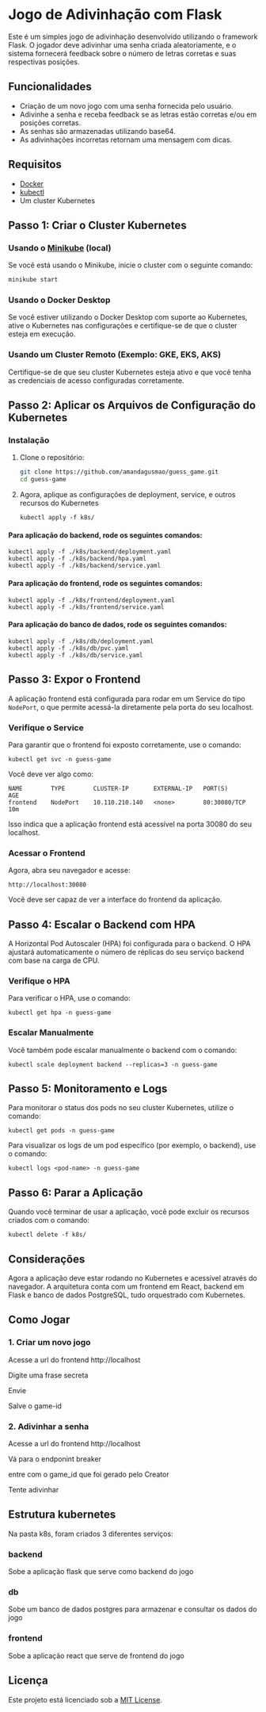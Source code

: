 # Jogo de Adivinhação com Flask

Este é um simples jogo de adivinhação desenvolvido utilizando o framework Flask. O jogador deve adivinhar uma senha criada aleatoriamente, e o sistema fornecerá feedback sobre o número de letras corretas e suas respectivas posições.

## Funcionalidades

- Criação de um novo jogo com uma senha fornecida pelo usuário.
- Adivinhe a senha e receba feedback se as letras estão corretas e/ou em posições corretas.
- As senhas são armazenadas  utilizando base64.
- As adivinhações incorretas retornam uma mensagem com dicas.

## Requisitos

- [Docker](https://www.docker.com/products/docker-desktop)
- [kubectl](https://kubernetes.io/docs/tasks/tools/install-kubectl/)
- Um cluster Kubernetes

## Passo 1: Criar o Cluster Kubernetes

### Usando o [Minikube](https://minikube.sigs.k8s.io/docs/) (local)
Se você está usando o Minikube, inicie o cluster com o seguinte comando:

```bash
minikube start
```
### Usando o Docker Desktop
Se você estiver utilizando o Docker Desktop com suporte ao Kubernetes, ative o Kubernetes nas configurações e certifique-se de que o cluster esteja em execução.

### Usando um Cluster Remoto (Exemplo: GKE, EKS, AKS)
Certifique-se de que seu cluster Kubernetes esteja ativo e que você tenha as credenciais de acesso configuradas corretamente.

## Passo 2: Aplicar os Arquivos de Configuração do Kubernetes

### Instalação

1. Clone o repositório:

   ```bash
   git clone https://github.com/amandagusmao/guess_game.git
   cd guess-game
   ```

2. Agora, aplique as configurações de deployment, service, e outros recursos do Kubernetes
    ```
    kubectl apply -f k8s/
    ```
#### Para aplicação do backend, rode os seguintes comandos:
```
kubectl apply -f ./k8s/backend/deployment.yaml
kubectl apply -f ./k8s/backend/hpa.yaml
kubectl apply -f ./k8s/backend/service.yaml
```

#### Para aplicação do frontend, rode os seguintes comandos:
```
kubectl apply -f ./k8s/frontend/deployment.yaml
kubectl apply -f ./k8s/frontend/service.yaml
```

#### Para aplicação do banco de dados, rode os seguintes comandos:
```
kubectl apply -f ./k8s/db/deployment.yaml
kubectl apply -f ./k8s/db/pvc.yaml
kubectl apply -f ./k8s/db/service.yaml
```

## Passo 3: Expor o Frontend

A aplicação frontend está configurada para rodar em um Service do tipo `NodePort`, o que permite acessá-la diretamente pela porta do seu localhost.

### Verifique o Service

Para garantir que o frontend foi exposto corretamente, use o comando:
```
kubectl get svc -n guess-game
```
Você deve ver algo como:
```
NAME        TYPE        CLUSTER-IP       EXTERNAL-IP   PORT(S)        AGE
frontend    NodePort    10.110.210.140   <none>        80:30080/TCP   10m
```
Isso indica que a aplicação frontend está acessível na porta 30080 do seu localhost.

### Acessar o Frontend

Agora, abra seu navegador e acesse:
```
http://localhost:30080
```
Você deve ser capaz de ver a interface do frontend da aplicação.

## Passo 4: Escalar o Backend com HPA

A Horizontal Pod Autoscaler (HPA) foi configurada para o backend. O HPA ajustará automaticamente o número de réplicas do seu serviço backend com base na carga de CPU.

### Verifique o HPA
Para verificar o HPA, use o comando:
```
kubectl get hpa -n guess-game
```
### Escalar Manualmente
Você também pode escalar manualmente o backend com o comando:
```
kubectl scale deployment backend --replicas=3 -n guess-game
```
## Passo 5: Monitoramento e Logs

Para monitorar o status dos pods no seu cluster Kubernetes, utilize o comando:
```
kubectl get pods -n guess-game
```
Para visualizar os logs de um pod específico (por exemplo, o backend), use o comando:
```
kubectl logs <pod-name> -n guess-game
```

## Passo 6: Parar a Aplicação
Quando você terminar de usar a aplicação, você pode excluir os recursos criados com o comando:
```
kubectl delete -f k8s/
```
## Considerações
Agora a aplicação deve estar rodando no Kubernetes e acessível através do navegador. A arquitetura conta com um frontend em React, backend em Flask e banco de dados PostgreSQL, tudo orquestrado com Kubernetes.

## Como Jogar

### 1. Criar um novo jogo

Acesse a url do frontend http://localhost

Digite uma frase secreta

Envie

Salve o game-id


### 2. Adivinhar a senha

Acesse a url do frontend http://localhost

Vá para o endponint breaker

entre com o game_id que foi gerado pelo Creator

Tente adivinhar

## Estrutura kubernetes

Na pasta k8s, foram criados 3 diferentes serviços:

### backend

Sobe a aplicação flask que serve como backend do jogo

### db

Sobe um banco de dados postgres para armazenar e consultar os dados do jogo

### frontend

Sobe a aplicação react que serve de frontend do jogo


## Licença

Este projeto está licenciado sob a [MIT License](LICENSE).
